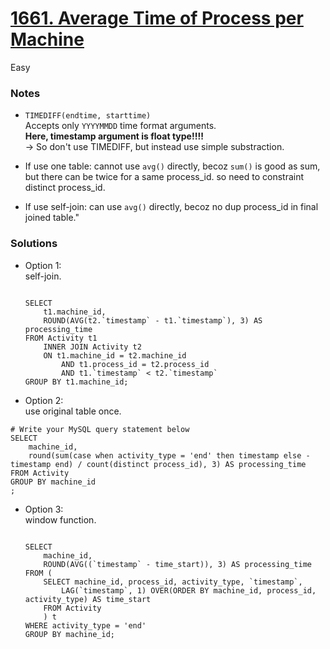 # [1661. Average Time of Process per Machine](https://leetcode.com/problems/average-time-of-process-per-machine/description/?envType=study-plan-v2&envId=top-sql-50)

Easy

### Notes

- `TIMEDIFF(endtime, starttime)`\
  Accepts only `YYYYMMDD` time format arguments.\
  **Here, timestamp argument is float type!!!!**\
  -> So don't use TIMEDIFF, but instead use simple substraction.

- If use one table: cannot use `avg()` directly, becoz `sum()` is good as sum, but there can be twice for a same process_id. so need to constraint distinct process_id.
- If use self-join: can use `avg()` directly, becoz no dup process_id in final joined table."

### Solutions
- Option 1:\
  self-join.
  ```mysql

  SELECT 
      t1.machine_id,
      ROUND(AVG(t2.`timestamp` - t1.`timestamp`), 3) AS processing_time
  FROM Activity t1
      INNER JOIN Activity t2
      ON t1.machine_id = t2.machine_id
          AND t1.process_id = t2.process_id
          AND t1.`timestamp` < t2.`timestamp`
  GROUP BY t1.machine_id;
  ```


- Option 2:\
  use original table once.

```mysql
# Write your MySQL query statement below
SELECT
    machine_id,
    round(sum(case when activity_type = 'end' then timestamp else -timestamp end) / count(distinct process_id), 3) AS processing_time
FROM Activity 
GROUP BY machine_id
;
```


- Option 3:\
  window function.
  ```mysql

  SELECT 
      machine_id, 
      ROUND(AVG((`timestamp` - time_start)), 3) AS processing_time
  FROM (
      SELECT machine_id, process_id, activity_type, `timestamp`,
          LAG(`timestamp`, 1) OVER(ORDER BY machine_id, process_id, activity_type) AS time_start
      FROM Activity
      ) t
  WHERE activity_type = 'end'
  GROUP BY machine_id;
  ```
